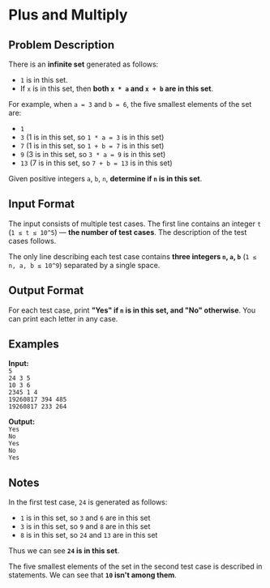# Plus and Multiply

## Problem Description

There is an **infinite set** generated as follows:
- `1` is in this set.
- If `x` is in this set, then **both `x * a` and `x + b` are in this set**.

For example, when `a = 3` and `b = 6`, the five smallest elements of the set are:
- `1`
- `3` (1 is in this set, so `1 * a = 3` is in this set)
- `7` (1 is in this set, so `1 + b = 7` is in this set)
- `9` (3 is in this set, so `3 * a = 9` is in this set)
- `13` (7 is in this set, so `7 + b = 13` is in this set)

Given positive integers `a`, `b`, `n`, **determine if `n` is in this set**.

## Input Format

The input consists of multiple test cases. The first line contains an integer `t` (`1 ≤ t ≤ 10^5`) — **the number of test cases**. The description of the test cases follows.

The only line describing each test case contains **three integers `n`, `a`, `b`** (`1 ≤ n, a, b ≤ 10^9`) separated by a single space.

## Output Format

For each test case, print **"Yes" if `n` is in this set, and "No" otherwise**. You can print each letter in any case.

## Examples

**Input:**<br/>
`5`<br/>
`24 3 5`<br/>
`10 3 6`<br/>
`2345 1 4`<br/>
`19260817 394 485`<br/>
`19260817 233 264`<br/>

**Output:**<br/>
`Yes`<br/>
`No`<br/>
`Yes`<br/>
`No`<br/>
`Yes`<br/>

## Notes

In the first test case, `24` is generated as follows:
- `1` is in this set, so `3` and `6` are in this set
- `3` is in this set, so `9` and `8` are in this set
- `8` is in this set, so `24` and `13` are in this set

Thus we can see **`24` is in this set**.

The five smallest elements of the set in the second test case is described in statements. We can see that **`10` isn't among them**.

